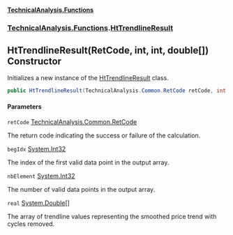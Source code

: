 #### [TechnicalAnalysis\.Functions](Atypical.TechnicalAnalysis.Functions.md 'Atypical\.TechnicalAnalysis\.Functions')
### [TechnicalAnalysis\.Functions](Atypical.TechnicalAnalysis.Functions.md#TechnicalAnalysis.Functions 'TechnicalAnalysis\.Functions').[HtTrendlineResult](HtTrendlineResult.md 'TechnicalAnalysis\.Functions\.HtTrendlineResult')

## HtTrendlineResult\(RetCode, int, int, double\[\]\) Constructor

Initializes a new instance of the [HtTrendlineResult](HtTrendlineResult.md 'TechnicalAnalysis\.Functions\.HtTrendlineResult') class\.

```csharp
public HtTrendlineResult(TechnicalAnalysis.Common.RetCode retCode, int begIdx, int nbElement, double[] real);
```
#### Parameters

<a name='TechnicalAnalysis.Functions.HtTrendlineResult.HtTrendlineResult(TechnicalAnalysis.Common.RetCode,int,int,double[]).retCode'></a>

`retCode` [TechnicalAnalysis\.Common\.RetCode](https://docs.microsoft.com/en-us/dotnet/api/TechnicalAnalysis.Common.RetCode 'TechnicalAnalysis\.Common\.RetCode')

The return code indicating the success or failure of the calculation\.

<a name='TechnicalAnalysis.Functions.HtTrendlineResult.HtTrendlineResult(TechnicalAnalysis.Common.RetCode,int,int,double[]).begIdx'></a>

`begIdx` [System\.Int32](https://docs.microsoft.com/en-us/dotnet/api/System.Int32 'System\.Int32')

The index of the first valid data point in the output array\.

<a name='TechnicalAnalysis.Functions.HtTrendlineResult.HtTrendlineResult(TechnicalAnalysis.Common.RetCode,int,int,double[]).nbElement'></a>

`nbElement` [System\.Int32](https://docs.microsoft.com/en-us/dotnet/api/System.Int32 'System\.Int32')

The number of valid data points in the output array\.

<a name='TechnicalAnalysis.Functions.HtTrendlineResult.HtTrendlineResult(TechnicalAnalysis.Common.RetCode,int,int,double[]).real'></a>

`real` [System\.Double](https://docs.microsoft.com/en-us/dotnet/api/System.Double 'System\.Double')[\[\]](https://docs.microsoft.com/en-us/dotnet/api/System.Array 'System\.Array')

The array of trendline values representing the smoothed price trend with cycles removed\.